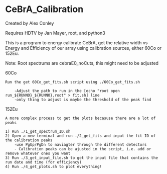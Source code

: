 # CeBrA_Calibration

Created by Alex Conley

Requires HDTV by Jan Mayer, root, and python3

This is a program to energy calibrate CeBrA, get the relative width vs Energy and Efficiency of our array using calibration sources, either 60Co or 152Eu.

Note: Root spectrums are cebraE0_noCuts, this might need to be adjusted

60Co

	Run the get 60Co_get_fits.sh script using ./60Co_get_fits.sh

		-Adjust the path to run in the [echo "root open run_${RUNNO}_${RUNNO}.root" > fit.sh] line
		-only thing to adjust is maybe the threshold of the peak find
	
	
152Eu

	A more complex process to get the plots becasuse there are a lot of peaks

	1) Run ./1_get_spectrum_ID.sh 
	2) Open a new terminal and run ./2_get_fits and input the fit ID of the calibration peaks
		-use PgUp/PgDn to naviagter through the different detectors
		- Calibration peaks can be ajusted in the script, i.e. add or remove whatever ones you want
	3) Run ./3_get_input_file.sh to get the input file that contains the run date and time (for efficiency)
	4) Run ./4_get_plots.sh to plot everything!
